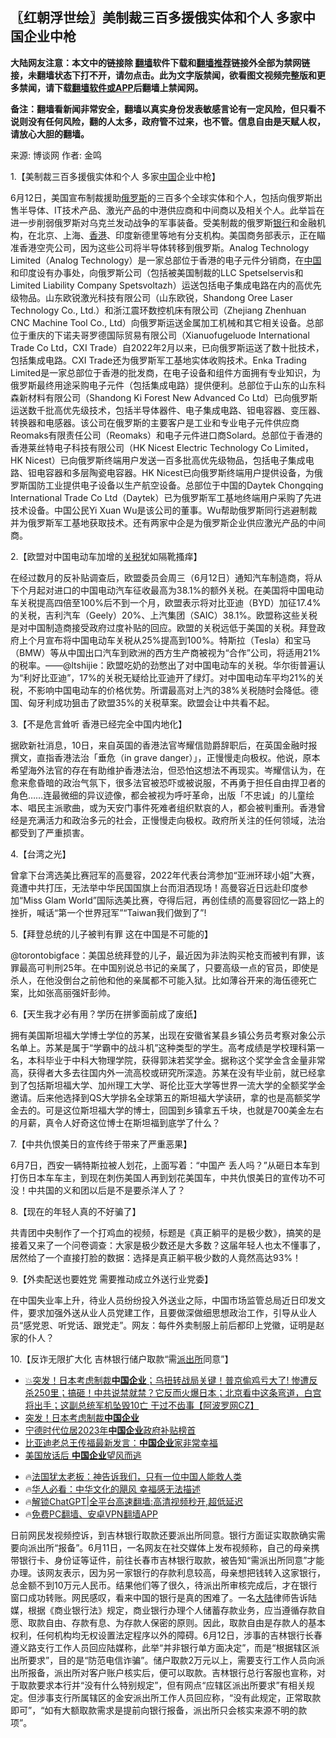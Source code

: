  <!-- 面包屑导航 --> <h2>〖红朝浮世绘〗美制裁三百多援俄实体和个人 多家中国企业中枪</h2> <p class="notice"><b>大陆网友注意：本文中的链接除 <a href="https://github.com/bannedbook/fanqiang" >翻墙</a>软件下载和<a href="https://github.com/killgcd/justmysocks/blob/master/README.md">翻墙推荐</a>链接外全部为禁网链接，未翻墙状态下打不开，请勿点击。此为文字版禁闻，欲看图文视频完整版和更多禁闻，请下载<a href="https://github.com/bannedbook/fanqiang">翻墙软件或APP</a>后翻墙上禁闻网。</p><p>备注：翻墙看新闻非常安全，翻墙以真实身份发表敏感言论有一定风险，但只看不说则没有任何风险，翻的人太多，政府管不过来，也不管。信息自由是天赋人权，请放心大胆的翻墙。</b></p>  <div class="entry"> <p>来源:&nbsp;博谈网                            作者:&nbsp;金鸣                           </p> <p>1.【美制裁三百多援俄实体和个人 多家<span class='wp_keywordlink_affiliate'><a href="https://www.bannedbook.org/" title="中国" target="_blank">中国</a></span>企业中枪】</p> <p></p> <p>6月12日，美国宣布制裁援助<a href="https://www.bannedbook.org/bnews/tag/%e4%bf%84%e7%bd%97%e6%96%af/" class="st_tag internal_tag" rel="tag" title="标签 俄罗斯 下的日志">俄罗斯</a>的三百多个全球实体和个人，包括向俄罗斯出售半导体、IT技术产品、激光产品的中港供应商和中间商以及相关个人。此举旨在进一步削弱俄罗斯对乌克兰发动战争的军事装备。受美制裁的俄罗斯<a href="https://www.bannedbook.org/bnews/tag/%e9%93%b6%e8%a1%8c/" class="st_tag internal_tag" rel="tag" title="标签 银行 下的日志">银行</a>和金融机构，在北京、上海、<a href="https://www.bannedbook.org/bnews/tag/%e9%a6%99%e6%b8%af/" class="st_tag internal_tag" rel="tag" title="标签 香港 下的日志">香港</a>、印度新德里等地有分支机构。美国商务部表示，正在瞄准香港空壳公司，因为这些公司将半导体转移到俄罗斯。Analog Technology Limited（Analog Technology）是一家总部位于香港的电子元件分销商，在<a href="https://www.bannedbook.org/bnews/tag/%E4%B8%AD%E5%9B%BD/" class="st_tag internal_tag" rel="tag" title="标签 中国 下的日志">中国</a>和印度设有办事处，向俄罗斯公司（包括被美国制裁的LLC Spetselservis和Limited Liability Company Spetsvoltazh）运送包括电子集成电路在内的高优先级物品。山东欧锐激光科技有限公司（山东欧锐，Shandong Oree Laser Technology Co., Ltd.）和浙江震环数控机床有限公司（Zhejiang Zhenhuan CNC Machine Tool Co., Ltd）向俄罗斯运送金属加工机械和其它相关设备。总部位于重庆的下诺夫哥罗德国际贸易有限公司（Xianuofugeluode International Trade Co Ltd，CXI Trade）自2022年2月以来，已向俄罗斯运送了数十批技术，包括集成电路。CXI Trade还为俄罗斯军工基地实体收购技术。Enka Trading Limited是一家总部位于香港的批发商，在电子设备和组件方面拥有专业知识，为俄罗斯最终用途采购电子元件（包括集成电路）提供便利。总部位于山东的山东科森新材料有限公司（Shandong Ki Forest New Advanced Co Ltd）已向俄罗斯运送数千批高优先级技术，包括半导体器件、电子集成电路、钽电容器、变压器、转换器和电感器。该公司在俄罗斯的主要客户是工业和专业电子元件供应商Reomaks有限责任公司（Reomaks）和电子元件进口商Solard。总部位于香港的香港莱丝特电子科技有限公司（HK Nicest Electric Technology Co Limited，HK Nicest）已向俄罗斯终端用户发送一百多批高优先级物品，包括电子集成电路、钽电容器和多层陶瓷电容器。HK Nicest已向俄罗斯终端用户提供设备，为俄罗斯国防工业提供电子设备以生产航空设备。总部位于中国的Daytek Chongqing International Trade Co Ltd（Daytek）已为俄罗斯军工基地终端用户采购了先进技术设备。中国公民Yi Xuan Wu是该公司的董事。Wu帮助俄罗斯同行逃避制裁并为俄罗斯军工基地获取技术。还有两家中企是为俄罗斯企业供应激光产品的中间商。</p> <p>2.【欧盟对中国电动车加增的<a href="https://www.bannedbook.org/bnews/tag/%e5%85%b3%e7%a8%8e/" class="st_tag internal_tag" rel="tag" title="标签 关税 下的日志">关税</a>犹如隔靴搔痒】</p> <p></p> <p>在经过数月的反补贴调查后，欧盟委员会周三（6月12日）通知汽车制造商，将从下个月起对进口的中国电动汽车征收最高为38.1%的额外关税。在美国将中国电动车关税提高四倍至100%后不到一个月，欧盟表示将对比亚迪（BYD）加征17.4%的关税，吉利汽车（Geely）20%、上汽集团（SAIC）38.1%。欧盟称这些关税是对中国制造商接受政府过度补贴的回应。欧盟的关税远低于美国的关税。拜登政府上个月宣布将中国电动车关税从25%提高到100%。特斯拉（Tesla）和宝马（BMW）等从中国出口汽车到欧洲的西方生产商被视为“合作”公司，将适用21%的税率。——@ltshijie：欧盟吃奶的劲憋出了对中国电动车的关税。华尔街普遍认为“利好比亚迪”，17%的关税无疑给比亚迪开了绿灯。对中国电动车平均21%的关税，不影响中国电动车的价格优势。所谓最高对上汽的38%关税随时会降低。德国、匈牙利成功狙击了欧盟35%的关税草案。欧盟会让中共看不起。</p>  <p>3.【不是危言耸听 香港已经完全中国内地化】</p> <p></p> <p>据欧新社消息，10日，来自英国的香港法官岑耀信勋爵辞职后，在英国金融时报撰文，直指香港法治「垂危（in grave danger）」，正慢慢走向极权。他说，原本希望海外法官的存在有助维护香港法治，但恐怕这想法不再现实。岑耀信认为，在愈来愈昏暗的政治气氛下，很多法官被恐吓或被说服，不再勇于担任自由捍卫者的角色&#8230;&#8230;连最微细的异议迹像，都会被视为呼吁革命，出版「不忠诚」的儿童绘本、唱民主派歌曲，或为天安门事件死难者组织默哀的人，都会被判重刑。香港曾经是充满活力和政治多元的社会，正慢慢走向极权。政府所关注的任何领域，法治都受到了严重损害。</p> <p>4.【台湾之光】</p> <p></p> <p>曾拿下台湾选美比赛冠军的高曼容，2022年代表台湾参加“亚洲环球小姐”大赛，竟遭中共打压，无法举中华民国国旗上台而泪洒现场！高曼容近日远赴印度参加“Miss Glam World”国际选美比赛，夺得后冠，再创佳绩的高曼容回忆一路上的挫折，喊话“第一个世界冠军”“Taiwan我们做到了”!</p> <p>5.【拜登总统的儿子被判有罪 这在中国是不可能的】</p>  <p></p> <p>@torontobigface：美国总统拜登的儿子，最近因为非法购买枪支而被判有罪，该罪最高可判刑25年。在中国别说总书记的亲属了，只要高级一点的官员，即使是杀人，在他没倒台之前他和他的亲属都不可能入狱。比如薄谷开来的海伍德死亡案，比如张高丽强奸彭帅。</p> <p>6.【天生我才必有用？学历在拼爹面前成了废纸】</p> <p></p> <p>拥有美国斯坦福大学博士学位的苏某，出现在安徽省某县乡镇公务员考察对象公示名单上。苏某是属于“学霸中的战斗机”这种类型的学生。高考成绩是学校理科第一名，本科毕业于中科大物理学院，获得郭沫若奖学金。据称这个奖学金含金量非常高，获得者大多去往国内外一流高校或研究所深造。苏某在没有毕业前，就已经拿到了包括斯坦福大学、加州理工大学、哥伦比亚大学等世界一流大学的全额奖学金邀请。后来他选择到QS大学排名全球第五的斯坦福大学读研，拿的也是高额奖学金去的。可是这位斯坦福大学的博士，回国到乡镇拿五千块，也就是700美金左右的月薪，真令人好奇这位博士在斯坦福到底学了什么？</p> <p>7.【中共仇恨美日的宣传终于带来了严重恶果】</p> <p></p>  <p>6月7日，西安一辆特斯拉被人划花，上面写着：“中国产 丢人吗？”从砸日本车到打伤日本车车主，到现在刺伤美国人再到划花美国车，中共仇恨美日的宣传功不可没！中共国的义和团以后是不是要杀洋人了？</p> <p>8.【现在的年轻人真的不好骗了】</p> <p></p> <p>共青团中央制作了一个打鸡血的视频，标题是《真正躺平的是极少数》，搞笑的是接着又来了一个问卷调查：大家是极少数还是大多数？这届年轻人也太不懂事了，居然给了一个直接打脸的数据：选择是真正躺平极少数的人竟然高达93%！</p> <p>9.【外卖配送也要姓党 需要推动成立外送行业党委】</p> <p></p> <p>在中国失业率上升，待业人员纷纷投入外送业之际，中国市场监管总局近日印发文件，要求加强外送从业人员党建工作，且要做深做细思想政治工作，引导从业人员“感党恩、听党话、跟党走”。网友：每件外卖制服上前后都印上党徽，证明是赵家的仆人？</p>  <p>10.【反诈无限扩大化 吉林银行储户取款“需<a href="https://www.bannedbook.org/bnews/tag/%e6%b4%be%e5%87%ba%e6%89%80/" class="st_tag internal_tag" rel="tag" title="标签 派出所 下的日志">派出所</a>同意”】</p> <p></p> <!--<div id="taboola-mid-1"></div>--><ul class='op-related-articles' title='相关阅读'> <li><a href='https://www.bannedbook.org/bnews/bannedvideo/20240612/2049079.html' target='_blank'>💥突发！日本考虑制裁<b>中国企业</b>；乌扭转战局关键！普京偷鸡亏大了! 惨遭反杀250里；搞砸！中共说禁就禁？它反而火爆日本；北京看中这条弯道，白宫将出手；这副总统军机坠毁10亡 干过不齿事【阿波罗网CZ】</a></li> <li><a href='https://www.bannedbook.org/bnews/worldnews/20240612/2048968.html' target='_blank'>突发！日本考虑制裁<b>中国企业</b></a></li> <li><a href='https://www.bannedbook.org/bnews/itnews/20240608/2047545.html' target='_blank'>宁德时代位居2023年<b>中国企业</b>政府补贴榜首</a></li> <li><a href='https://www.bannedbook.org/bnews/finance/20240608/2047416.html' target='_blank'>比亚迪老总王传福最新发言：<b>中国企业</b>家非常幸福</a></li> <li><a href='https://www.bannedbook.org/bnews/topimagenews/20240604/2045495.html' target='_blank'>美国放话后 <b>中国企业</b>望风而逃</a></li> </ul> <ul class="texttj"> <li>🔥<a href="https://www.bannedbook.org/bnews/ssgc/20230219/1850782.html" target="_blank">法国犹太老板：神告诉我们，只有一位中国人能救人类</a></li> <li>🔥<a href="https://www.bannedbook.org/bnews/comments/20220220/1694796.html" target="_blank">华人必看：中华文化的飓风 幸福感无法描述</a></li> <li>🔥<a href="https://github.com/bannedbook/fanqiang/wiki/V2ray%E6%9C%BA%E5%9C%BA" target="_blank">解锁ChatGPT|全平台高速翻墙:高清视频秒开,超低延迟</a></li> <li>🔥<a href="https://github.com/bannedbook/fanqiang/wiki/%E7%A6%81%E9%97%BB%E7%BD%91%E5%AE%89%E5%8D%93%E7%BF%BB%E5%A2%99%E6%96%B0%E9%97%BBAPP" target="_blank">免费PC翻墙、安卓VPN翻墙APP</a></li> </ul><p>日前网民发视频控诉，到吉林银行取款还要派出所同意。银行方面证实取款确实需要向派出所“报备”。6月11日，一名网友在社交媒体上发布视频称，自己的母亲携带银行卡、身份证等证件，前往长春市吉林银行取款，被告知“需派出所同意”才能办理。该网友表示，因为另一家银行的存款利息较高，母亲想把钱转入这家银行，总金额不到10万元人民币。结果他们等了很久，待派出所审核完成后，才在银行窗口成功转账。网民感叹，看来中国的银行是真的困难了。一名<span class='wp_keywordlink_affiliate'><a href="https://www.bannedbook.org/" title="大陆" target="_blank">大陆</a></span>律师告诉陆媒，根据《商业银行法》规定，商业银行办理个人储蓄存款业务，应当遵循存款自愿、取款自由、存款有息、为存款人保密的原则。因此，取款自由是存款人的基本权利，任何机构均无权设置法定程序以外的障碍。6月12日，涉事的吉林银行长春遵义路支行工作人员回应陆媒称，此举“并非银行单方面决定”，而是“根据辖区派出所要求”，目的是“防范电信诈骗”。储户取款2万元以上，需要支行工作人员向派出所报备，派出所对客户账户核实后，便可以取款。吉林银行总行客服也宣称，对于取款要求本行并“没有什么特别规定”，但有网点“应辖区派出所要求”有相关规定。但涉事支行所属辖区的金安派出所工作人员回应称，“没有此规定，正常取款即可”，“如有大额取款需求是提前向银行报备，派出所只会核实来源不明的款项”。</p><a name='sharetosocial'></a> <div style="margin-bottom:5px;padding-bottom:5px;clear:both"> <div id="archive-pix-1" class="banner-ads"> <!-- AuctionX Display platform tag START --> <div id="27602x728x90x621x_ADSLOT1" clicktrack="%%CLICK_URL_ESC%%"></div>  <!-- AuctionX Display platform tag END --> </div> <div id="archive-pix-2" class="banner-ads"> <!-- AuctionX Display platform tag START --> <div id="27556x300x250x621x_ADSLOT1" clicktrack="%%CLICK_URL_ESC%%" style="margin:0 auto;text-align:center"></div>  <!-- AuctionX Display platform tag END --> </div> </div>  <div id="archive-pix-1" class="banner-ads"> <!-- AuctionX Display platform tag START --> <div id="27603x728x90x621x_ADSLOT1" clicktrack="%%CLICK_URL_ESC%%"></div>  <!-- AuctionX Display platform tag END --> </div> </div><!--END ENTRY--> 